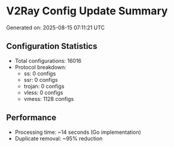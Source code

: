 # V2Ray Config Update Summary
Generated on: 2025-08-15 07:11:21 UTC

## Configuration Statistics
- Total configurations: 16016
- Protocol breakdown:
  - ss: 0 configs
  - ssr: 0 configs
  - trojan: 0 configs
  - vless: 0 configs
  - vmess: 1128 configs

## Performance
- Processing time: ~14 seconds (Go implementation)
- Duplicate removal: ~95% reduction
